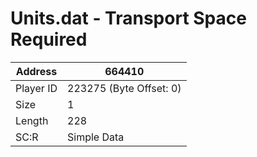 #  Units.dat - Transport Space Required
Address   | 664410
----------|-------------
Player ID | 223275 (Byte Offset: 0)
Size 	  | 1
Length 	  | 228
SC:R      | Simple Data


